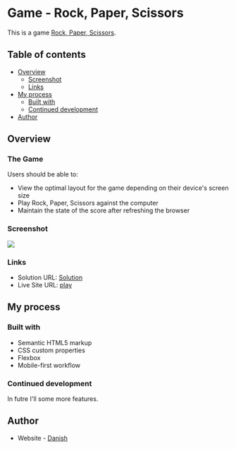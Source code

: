 # Game - Rock, Paper, Scissors

This is a game [Rock, Paper, Scissors](https://danishimran07.github.io/rock-paper-scissors/).

## Table of contents

- [Overview](#overview)
  - [Screenshot](#screenshot)
  - [Links](#links)
- [My process](#my-process)
  - [Built with](#built-with)
  - [Continued development](#continued-development)
- [Author](#author)

## Overview

### The Game

Users should be able to:

- View the optimal layout for the game depending on their device's screen size
- Play Rock, Paper, Scissors against the computer
- Maintain the state of the score after refreshing the browser

### Screenshot

![](./screenshot.jpg)

### Links

- Solution URL: [Solution](https://github.com/danishimran07/rock-paper-scissors)
- Live Site URL: [play](https://danishimran07.github.io/rock-paper-scissors/)

## My process

### Built with

- Semantic HTML5 markup
- CSS custom properties
- Flexbox
- Mobile-first workflow

### Continued development

In futre I'll some more features.

## Author

- Website - [Danish](https://github.com/danishimran07/)
